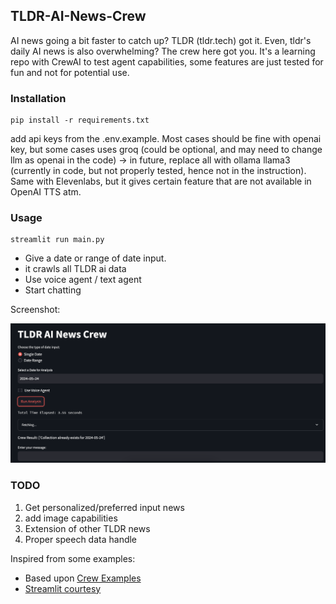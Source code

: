 ## TLDR-AI-News-Crew

AI news going a bit faster to catch up? TLDR (tldr.tech) got it. Even, tldr's daily AI news is also overwhelming? The crew here got you. It's a learning repo with CrewAI to test agent capabilities, some features are just tested for fun and not for potential use.


### Installation

```
pip install -r requirements.txt
```
add api keys from the .env.example. Most cases should be fine with openai key, but some cases uses groq (could be optional, and may need to change llm as openai in the code) -> in future, replace all with ollama llama3 (currently in code, but not properly tested, hence not in the instruction). Same with Elevenlabs, but it gives certain feature that are not available in OpenAI TTS atm.


### Usage

```
streamlit run main.py 
```
 - Give a date or range of date input.
 - it crawls all TLDR ai data 
 - Use voice agent / text agent
 - Start chatting

 Screenshot:

![Image](./fig/screenshot.png)

### TODO

1. Get personalized/preferred input news
2. add image capabilities
3. Extension of other TLDR news
4. Proper speech data handle

Inspired from some examples:
- Based upon [Crew Examples](https://mer.vin/2024/02/crewai-rag-using-tools/)
- [Streamlit courtesy](https://github.com/AbubakrChan/crewai-streamlit-UI-business-product-launch/)